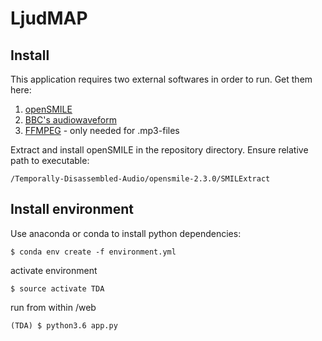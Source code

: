 # LjudMAP

Install
-----
This application requires two external softwares in order to run.
Get them here:
1. [openSMILE](https://www.audeering.com/opensmile/)
2. [BBC's audiowaveform](https://github.com/bbc/audiowaveform)
3. [FFMPEG](http://www.ffmpeg.org/) - only needed for .mp3-files

Extract and install openSMILE in the repository directory. Ensure relative path to executable:
```
/Temporally-Disassembled-Audio/opensmile-2.3.0/SMILExtract
```

Install environment
------
Use anaconda or conda to install python dependencies:
```
$ conda env create -f environment.yml
```

activate environment
```
$ source activate TDA
```

run from within /web
```
(TDA) $ python3.6 app.py
```
